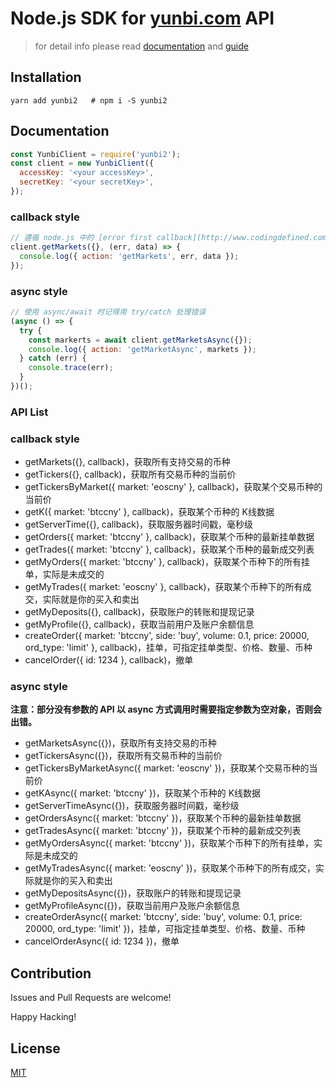 # Node.js SDK for [yunbi.com](https://yunbi.com) API

> for detail info please read [documentation](https://yunbi.com/swagger/#/) and [guide](https://yunbi.com/documents/api/guide)

## Installation

```
yarn add yunbi2   # npm i -S yunbi2
```

## Documentation

```javascript
const YunbiClient = require('yunbi2');
const client = new YunbiClient({
  accessKey: '<your accessKey>',
  secretKey: '<your secretKey>',
});
```

### callback style

```javascript
// 遵循 node.js 中的 [error first callback](http://www.codingdefined.com/2015/10/what-are-error-first-callbacks-in-nodejs.html) 风格
client.getMarkets({}, (err, data) => {
  console.log({ action: 'getMarkets', err, data });
});
```

### async style

```javascript
// 使用 async/await 时记得用 try/catch 处理错误
(async () => {
  try {
    const markerts = await client.getMarketsAsync({});
    console.log({ action: 'getMarketAsync', markets });
  } catch (err) {
    console.trace(err);
  }
})();
```

### API List

### callback style

* getMarkets({}, callback)，获取所有支持交易的币种
* getTickers({}, callback)，获取所有交易币种的当前价
* getTickersByMarket({ market: 'eoscny' }, callback)，获取某个交易币种的当前价
* getK({ market: 'btccny' }, callback)，获取某个币种的 K线数据
* getServerTime({}, callback)，获取服务器时间戳，毫秒级
* getOrders({ market: 'btccny' }, callback)，获取某个币种的最新挂单数据
* getTrades({ market: 'btccny' }, callback)，获取某个币种的最新成交列表
* getMyOrders({ market: 'btccny' }, callback)，获取某个币种下的所有挂单，实际是未成交的
* getMyTrades({ market: 'eoscny' }, callback)，获取某个币种下的所有成交，实际就是你的买入和卖出
* getMyDeposits({}, callback)，获取账户的转账和提现记录
* getMyProfile({}, callback)，获取当前用户及账户余额信息
* createOrder({ market: 'btccny', side: 'buy', volume: 0.1, price: 20000, ord_type: 'limit' }, callback)，挂单，可指定挂单类型、价格、数量、币种
* cancelOrder({ id: 1234 }, callback)，撤单

### async style

**注意：部分没有参数的 API 以 async 方式调用时需要指定参数为空对象，否则会出错。**

* getMarketsAsync({})，获取所有支持交易的币种
* getTickersAsync({})，获取所有交易币种的当前价
* getTickersByMarketAsync({ market: 'eoscny' })，获取某个交易币种的当前价
* getKAsync({ market: 'btccny' })，获取某个币种的 K线数据
* getServerTimeAsync({})，获取服务器时间戳，毫秒级
* getOrdersAsync({ market: 'btccny' })，获取某个币种的最新挂单数据
* getTradesAsync({ market: 'btccny' })，获取某个币种的最新成交列表
* getMyOrdersAsync({ market: 'btccny' })，获取某个币种下的所有挂单，实际是未成交的
* getMyTradesAsync({ market: 'eoscny' })，获取某个币种下的所有成交，实际就是你的买入和卖出
* getMyDepositsAsync({})，获取账户的转账和提现记录
* getMyProfileAsync({})，获取当前用户及账户余额信息
* createOrderAsync({ market: 'btccny', side: 'buy', volume: 0.1, price: 20000, ord_type: 'limit' })，挂单，可指定挂单类型、价格、数量、币种
* cancelOrderAsync({ id: 1234 })，撤单

## Contribution

Issues and Pull Requests are welcome!

Happy Hacking!

## License

[MIT](./LICENSE)
